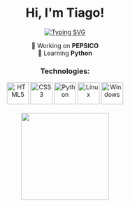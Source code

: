 <h1 align="center">Hi, I'm <a src="https://www.linkedin.com/in/tiago-nogueira-5667b7257/">Tiago</a>!</h1>
<p align="center">
  <a href="https://github.com/TiagoGrebogi">
    <img src="https://readme-typing-svg.demolab.com?font=Space+Grotesk&weight=100&size=30&duration=3000&pause=1000&color=00b5d5&center=true&multiline=true&random=false&width=435&lines=Software+Engineer" alt="Typing SVG" />
  </a>
</p>

<p align="center">
  💼 Working on <strong>PEPSICO</strong>
  <br>
  📝 Learning <strong>Python</strong>
</p>

<div align="center">
  <h3>Technologies:</h3>
  <img src="https://img.shields.io/badge/HTML5-E34F26?style=for-the-badge&logo=html5&logoColor=white" alt="HTML5" height="50">
  <img src="https://img.shields.io/badge/CSS3-1572B6?style=for-the-badge&logo=css3&logoColor=white" alt="CSS3" height="50">
  <img src="https://img.shields.io/badge/Python-FFD43B?style=for-the-badge&logo=python&logoColor=blue" alt="Python" height="50">
  <img src="https://img.shields.io/badge/Ubuntu-E95420?style=for-the-badge&logo=ubuntu&logoColor=white" alt="Linux" height="50">
  <img src="https://img.shields.io/badge/Windows-0078D6?style=for-the-badge&logo=windows&logoColor=white" alt="Windows" height="50">
</div>

<br>

<div align="center">
  <a href="https://github.com/TiagoGrebogi">
    <img loading="lazy" height="200em" src="https://github-readme-stats.vercel.app/api/top-langs/?username=TiagoGrebogi&layout=compact&langs_count=7&theme=dark"/>
  </a>
</div>
